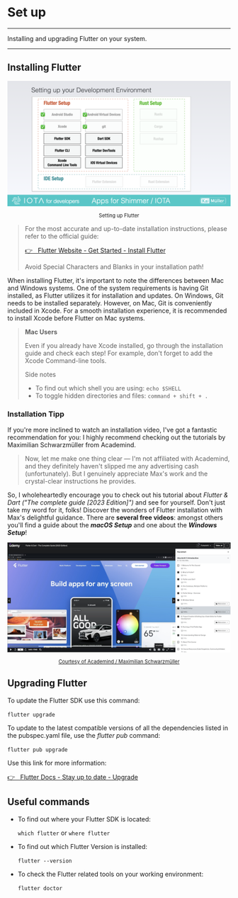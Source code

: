 # Set up

---

Installing and upgrading Flutter on your system.

---

## Installing Flutter

<figure style="margin:0;"><img src="../../assets/setup/setup.003.png" alt=""><figcaption style="font-size: 0.8em;text-align:center;"><p>Setting up Flutter</p></figcaption></figure>

> For the most accurate and up-to-date installation instructions, please refer to the official guide:
>
> <a href="https://docs.flutter.dev/get-started/install" target="_blank">👉 &nbsp; Flutter Website - Get Started - Install Flutter</a>
>
> Avoid Special Characters and Blanks in your installation path!

When installing Flutter, it's important to note the differences between Mac and Windows systems. One of the system requirements is having Git installed, as Flutter utilizes it for installation and updates. On Windows, Git needs to be installed separately. However, on Mac, Git is conveniently included in Xcode. For a smooth installation experience, it is recommended to install Xcode before Flutter on Mac systems.

> **Mac Users**
>
> Even if you already have Xcode installed, go through the installation guide and check each step! For example, don't forget to add the Xcode Command-line tools.
>
> Side notes
>
> - To find out which shell you are using: `echo $SHELL`
> - To toggle hidden directories and files: `command + shift + .`

###

### Installation Tipp

If you're more inclined to watch an installation video, I've got a fantastic recommendation for you: I highly recommend checking out the tutorials by Maximilian Schwarzmüller from Academind.

> Now, let me make one thing clear — I'm not affiliated with Academind, and they definitely haven't slipped me any advertising cash (unfortunately). But I genuinely appreciate Max's work and the crystal-clear instructions he provides.

So, I wholeheartedly encourage you to check out his tutorial about _Flutter & Dart ("The complete guide [2023 Edition]")_ and see for yourself. Don't just take my word for it, folks! Discover the wonders of Flutter installation with Max's delightful guidance. There are **several free videos**: amongst others you'll find a guide about the _**macOS Setup**_ and one about the _**Windows Setup**_!

<figure style="margin:0;">
<a href="https://acad.link/flutter" target="_blank">
<img src="../../assets/setup/macOS_setup.png" alt=""><figcaption style="font-size: 0.8em;text-align:center;"><p>Courtesy of Academind / Maximilian Schwarzmüller</p></figcaption>
</a>
</figure>

###

## Upgrading Flutter

To update the Flutter SDK use this command:

`flutter upgrade`

To update to the latest compatible versions of all the dependencies listed in the pubspec.yaml file, use the _flutter pub_ command:

`flutter pub upgrade`

Use this link for more information:

<a href="https://docs.flutter.dev/release/upgrade" target="_blank">👉 &nbsp; Flutter Docs - Stay up to date - Upgrade</a>

###

## Useful commands

- To find out where your Flutter SDK is located:

  `which flutter` or `where flutter`

- To find out which Flutter Version is installed:

  `flutter --version`

- To check the Flutter related tools on your working environment:

  `flutter doctor`
